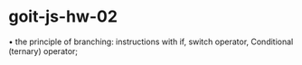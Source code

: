 # goit-js-hw-02
 • the principle of branching: instructions with if, switch operator, Conditional (ternary) operator;
